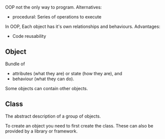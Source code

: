 OOP not the only way to program. Alternatives:
- procedural: Series of operations to execute

In OOP, Each object has it's own relationships and behaviours.
Advantages:
 - Code reusability

## Object
Bundle of 
- attributes (what they are) or state (how they are), and 
- behaviour (what they can do).

Some objects can contain other objects.

## Class
The abstract description of a group of objects.

To create an object you need to first create the class. These can also be provided by a library or framework.

